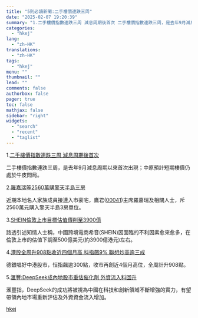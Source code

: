 ```yaml
---
title: "5則必讀新聞:二手樓價連跌三周"
date: "2025-02-07 19:20:39"
summary: "1.二手樓價指數連跌三周 減息周期後首次 二手樓價指數連跌三周，是去年9月減息周期以來首次出現；中原..."
categories:
  - "hkej"
lang:
  - "zh-HK"
translations:
  - "zh-HK"
tags:
  - "hkej"
menu: ""
thumbnail: ""
lead: ""
comments: false
authorbox: false
pager: true
toc: false
mathjax: false
sidebar: "right"
widgets:
  - "search"
  - "recent"
  - "taglist"
---
```


1.[二手樓價指數連跌三周 減息周期後首次](https://m.hkej.com/landing/mobarticle2/id/3995131)

二手樓價指數連跌三周，是去年9月減息周期以來首次出現；中原預計短期樓價仍處於牛皮悶局。

2.[羅嘉瑞等2560萬購擎天半島三房](https://m.hkej.com/landing/mobarticle2/id/3995342)

近期本地名人家族成員接連入市豪宅，鷹君([00041](https://stock360.hkej.com/quotePlus/00041))主席羅嘉瑞及相關人士，斥2560萬元購入擎天半島3房單位。

3.[SHEIN倫敦上市目標估值傳削至3900億](https://m.hkej.com/landing/mobarticle2/id/3995279)

路透引述知情人士稱，中國跨境電商希音(SHEIN)因面臨的不利因素愈來愈多，在倫敦上市的估值下調至500億美元(約3900億港元)左右。

4.[港股全周升908點收近四個月高 科指飆9% 聯想炒高逾三成](https://m.hkej.com/landing/mobarticle2/id/3995196)

德銀唱好中港股市，恒指飆逾300點，收市再創近4個月高位，全周計升908點。

5.[滙豐:DeepSeek成內地股市重估催化劑 外資流入料回升](https://m.hkej.com/landing/mobarticle2/id/3995081)  


滙豐指，DeepSeek的成功將被視為中國在科技和創新領域不斷增強的實力，有望帶領內地市場重新評估及外資資金流入增加。

[hkej](https://www2.hkej.com/instantnews/hongkong/article/3995374/5%E5%89%87%E5%BF%85%E8%AE%80%E6%96%B0%E8%81%9E%3A%E4%BA%8C%E6%89%8B%E6%A8%93%E5%83%B9%E9%80%A3%E8%B7%8C%E4%B8%89%E5%91%A8)
